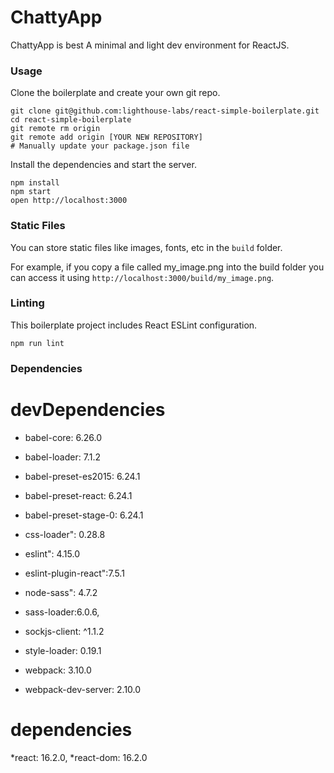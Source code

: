 ChattyApp
=====================
ChattyApp is best
A minimal and light dev environment for ReactJS.

### Usage

Clone the boilerplate and create your own git repo.

```
git clone git@github.com:lighthouse-labs/react-simple-boilerplate.git
cd react-simple-boilerplate
git remote rm origin
git remote add origin [YOUR NEW REPOSITORY]
# Manually update your package.json file
```

Install the dependencies and start the server.

```
npm install
npm start
open http://localhost:3000
```

### Static Files

You can store static files like images, fonts, etc in the `build` folder.

For example, if you copy a file called my_image.png into the build folder you can access it using `http://localhost:3000/build/my_image.png`.

### Linting

This boilerplate project includes React ESLint configuration.

```
npm run lint
```

### Dependencies

devDependencies
===============
* babel-core: 6.26.0

* babel-loader: 7.1.2
* babel-preset-es2015: 6.24.1
* babel-preset-react: 6.24.1
* babel-preset-stage-0: 6.24.1
* css-loader": 0.28.8
* eslint": 4.15.0
* eslint-plugin-react":7.5.1
* node-sass": 4.7.2
* sass-loader:6.0.6,
* sockjs-client: ^1.1.2
* style-loader: 0.19.1
* webpack: 3.10.0
* webpack-dev-server: 2.10.0

dependencies
=============
*react: 16.2.0,
*react-dom: 16.2.0

